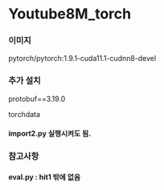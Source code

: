 # Youtube8M_torch


### 이미지

pytorch/pytorch:1.9.1-cuda11.1-cudnn8-devel

### 추가 설치

protobuf==3.19.0

torchdata

#### import2.py 실행시켜도 됨.


### 참고사항
#### eval.py : hit1 밖에 없음

